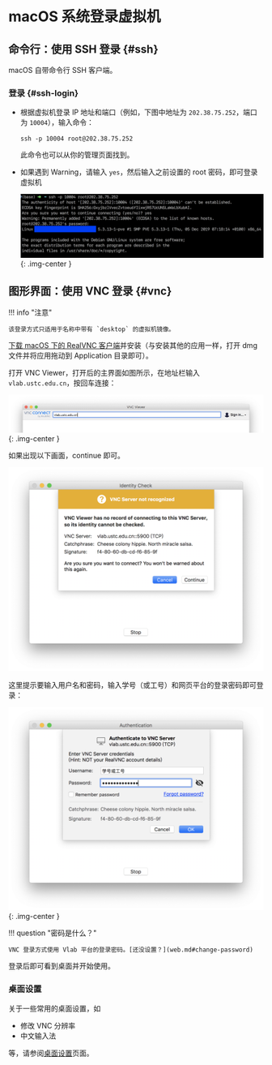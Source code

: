 # macOS 系统登录虚拟机

## 命令行：使用 SSH 登录 {#ssh}

macOS 自带命令行 SSH 客户端。

### 登录 {#ssh-login}

* 根据虚拟机登录 IP 地址和端口（例如，下图中地址为 `202.38.75.252`，端口为 `10004`），输入命令：

    ```shell
    ssh -p 10004 root@202.38.75.252
    ```

    此命令也可以从你的管理页面找到。

* 如果遇到 Warning，请输入 `yes`，然后输入之前设置的 root 密码，即可登录虚拟机

    ![](../images/ssh_2.png){: .img-center }

## 图形界面：使用 VNC 登录 {#vnc}

!!! info "注意"

    该登录方式只适用于名称中带有 `desktop` 的虚拟机镜像。

[下载 macOS 下的 RealVNC 客户端](https://www.realvnc.com/en/connect/download/viewer/macos/)并安装（与安装其他的应用一样，打开 dmg 文件并将应用拖动到 Application 目录即可）。

打开 VNC Viewer，打开后的主界面如图所示，在地址栏输入 `vlab.ustc.edu.cn`，按回车连接：

![RealVNC Main Screen](../images/realvnc-main-screen-macos.png){: .img-center }

如果出现以下画面，continue 即可。

![RealVNC Server not recognized](../images/realvnc-auth-warning-macos.png)

这里提示要输入用户名和密码，输入学号（或工号）和网页平台的登录密码即可登录：

![RealVNC Authentication Dialog](../images/realvnc-auth-screen-macos.png){: .img-center }

!!! question "密码是什么？"

    VNC 登录方式使用 Vlab 平台的登录密码。[还没设置？](web.md#change-password)

登录后即可看到桌面并开始使用。

### 桌面设置

关于一些常用的桌面设置，如

- 修改 VNC 分辨率
- 中文输入法

等，请参阅[桌面设置](desktop-settings.md)页面。
